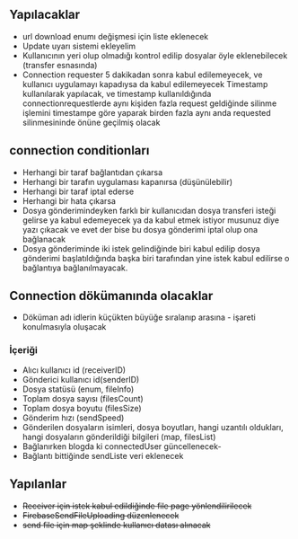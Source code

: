
## Yapılacaklar
 - url download enumı değişmesi için liste eklenecek 
 - Update uyarı sistemi ekleyelim
 - Kullanıcının yeri olup olmadığı kontrol edilip dosyalar öyle eklenebilecek (transfer esnasında)
 - Connection requester 5 dakikadan sonra kabul edilemeyecek, ve kullanıcı uygulamayı kapadıysa da kabul edilemeyecek
Timestamp kullanılarak yapılacak, ve timestamp kullanıldığında connectionrequestlerde aynı kişiden fazla request geldiğinde silinme işlemini timestampe göre yaparak birden fazla aynı anda requested silinmesininde önüne geçilmiş olacak

## connection conditionları
 - Herhangi bir taraf bağlantıdan çıkarsa
 - Herhangi bir tarafın uygulaması kapanırsa (düşünülebilir)
 - Herhangi bir taraf iptal ederse
 - Herhangi bir hata çıkarsa
 - Dosya gönderimindeyken farklı bir kullanıcıdan dosya transferi isteği gelirse ya kabul edemeyecek ya da kabul etmek istiyor musunuz diye yazı çıkacak ve evet der bise bu dosya gönderimi iptal olup ona bağlanacak
 - Dosya gönderiminde iki istek gelindiğinde biri kabul edilip dosya gönderimi başlatıldığında başka biri tarafından yine istek kabul edilirse o bağlantıya bağlanılmayacak.

## Connection dökümanında olacaklar
 - Döküman adı idlerin küçükten büyüğe sıralanıp arasına - işareti konulmasıyla oluşacak
### İçeriği
 - Alıcı kullanıcı id (receiverID)
 - Gönderici kullanıcı id(senderID)
 - Dosya statüsü  (enum, fileInfo)
 - Toplam dosya sayısı (filesCount)
 - Toplam dosya boyutu (filesSize)
 - Gönderim hızı (sendSpeed)
 - Gönderilen dosyaların isimleri, dosya boyutları, hangi uzantılı oldukları, hangi dosyaların gönderildiği bilgileri (map, filesList)
 - Bağlanırken blogda ki connectedUser güncellenecek-
 - Bağlantı bittiğinde sendListe veri eklenecek


## Yapılanlar

 - ~~Receiver için istek kabul edildiğinde file page yönlendilirilecek~~
 - ~~FirebaseSendFileUploading düzenlenecek~~
 - ~~send file için map şeklinde kullanıcı datası alınacak~~

